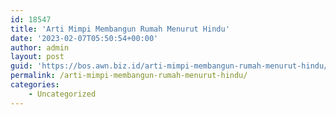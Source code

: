 ```yaml
---
id: 18547
title: 'Arti Mimpi Membangun Rumah Menurut Hindu'
date: '2023-02-07T05:50:54+00:00'
author: admin
layout: post
guid: 'https://bos.awn.biz.id/arti-mimpi-membangun-rumah-menurut-hindu/'
permalink: /arti-mimpi-membangun-rumah-menurut-hindu/
categories:
    - Uncategorized
---
```


